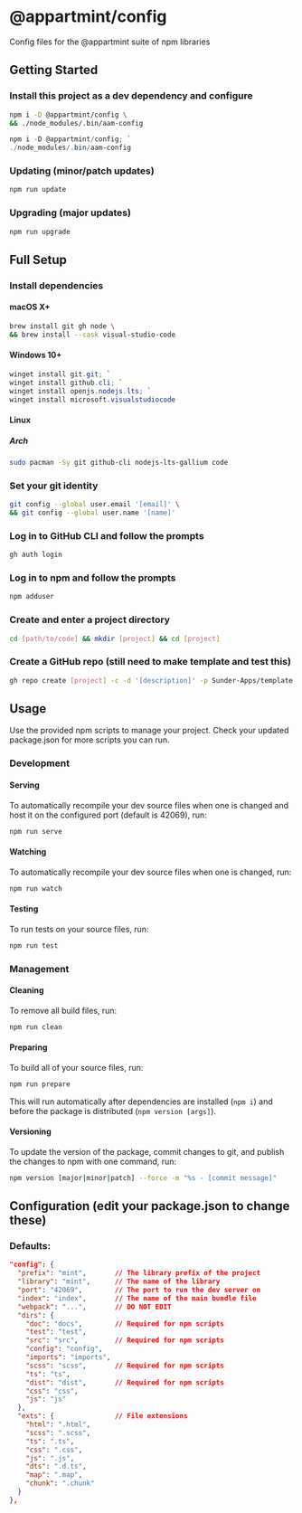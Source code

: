 # @appartmint/config
Config files for the @appartmint suite of npm libraries

## Getting Started
### Install this project as a dev dependency and configure
```bash
npm i -D @appartmint/config \
&& ./node_modules/.bin/aam-config
```
```powershell
npm i -D @appartmint/config; `
./node_modules/.bin/aam-config
```

### Updating (minor/patch updates)
```bash
npm run update
```

### Upgrading (major updates)
```bash
npm run upgrade
```

## Full Setup
### Install dependencies
#### macOS X+
```bash
brew install git gh node \
&& brew install --cask visual-studio-code
```

#### Windows 10+
```powershell
winget install git.git; `
winget install github.cli; `
winget install openjs.nodejs.lts; `
winget install microsoft.visualstudiocode
```

#### Linux
##### Arch
```bash
sudo pacman -Sy git github-cli nodejs-lts-gallium code
```

### Set your git identity
```bash
git config --global user.email '[email]' \
&& git config --global user.name '[name]'
```

### Log in to GitHub CLI and follow the prompts
```bash
gh auth login
```

### Log in to npm and follow the prompts
```bash
npm adduser
```

### Create and enter a project directory
```bash
cd [path/to/code] && mkdir [project] && cd [project]
```

### Create a GitHub repo (still need to make template and test this)
```bash
gh repo create [project] -c -d '[description]' -p Sunder-Apps/template --public && npm i
```

## Usage
Use the provided npm scripts to manage your project.
Check your updated package.json for more scripts you can run.

### Development
#### Serving
To automatically recompile your dev source files when one is changed and host it on the configured port (default is 42069), run:
```bash
npm run serve
```

#### Watching
To automatically recompile your dev source files when one is changed, run:
```bash
npm run watch
```

#### Testing
To run tests on your source files, run:
```bash
npm run test
```

### Management
#### Cleaning
To remove all build files, run:
```bash
npm run clean
```

#### Preparing
To build all of your source files, run:
```bash
npm run prepare
```
This will run automatically after dependencies are installed (`npm i`) and before the package is distributed (`npm version [args]`).

#### Versioning
To update the version of the package, commit changes to git, and publish the changes to npm with one command, run:
```bash
npm version [major|minor|patch] --force -m "%s - [commit message]"
```

## Configuration (edit your package.json to change these)
### Defaults:
```json
"config": {
  "prefix": "mint",       // The library prefix of the project
  "library": "mint",      // The name of the library
  "port": "42069",        // The port to run the dev server on
  "index": "index",       // The name of the main bundle file
  "webpack": "...",       // DO NOT EDIT
  "dirs": {
    "doc": "docs",        // Required for npm scripts
    "test": "test",
    "src": "src",         // Required for npm scripts
    "config": "config",
    "imports": "imports",
    "scss": "scss",       // Required for npm scripts
    "ts": "ts",
    "dist": "dist",       // Required for npm scripts
    "css": "css",
    "js": "js"
  },
  "exts": {               // File extensions
    "html": ".html",
    "scss": ".scss",
    "ts": ".ts",
    "css": ".css",
    "js": ".js",
    "dts": ".d.ts",
    "map": ".map",
    "chunk": ".chunk"
  }
},
```
